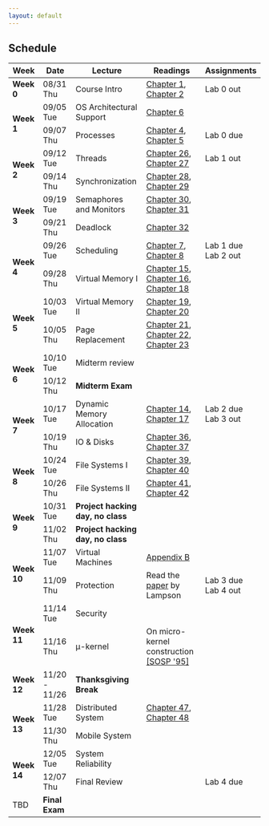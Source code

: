 ```yaml
---
layout: default
---
```


## Schedule

<table class="table table-bordered table-striped table-hover" id="schedule-table">
  <thead>
    <tr class="info">
      <th>Week</th>
      <th>Date</th>
      <th>Lecture</th>
      <th>Readings</th>
      <th>Assignments</th>
    </tr>
  </thead>
  <tbody>
    <tr>
      <td><b>Week 0</b></td>
      <td>08/31 Thu</td>
      <td>Course Intro</td>
      <td><a href="http://pages.cs.wisc.edu/~remzi/OSTEP/dialogue-threeeasy.pdf">Chapter 1</a>, <a href="http://pages.cs.wisc.edu/~remzi/OSTEP/intro.pdf">Chapter 2</a></td>
      <td>Lab 0 out</td>
    </tr>
    <tr>
      <td rowspan="2"><b>Week 1</b></td>
      <td>09/05 Tue</td>
      <td>OS Architectural Support</td>
      <td><a href="http://pages.cs.wisc.edu/~remzi/OSTEP/cpu-mechanisms.pdf">Chapter 6</a></td>
      <td> </td>
    </tr>
    <tr>
      <td>09/07 Thu</td>
      <td>Processes</td>
      <td><a href="http://pages.cs.wisc.edu/~remzi/OSTEP/cpu-intro.pdf">Chapter 4</a>, <a href="http://pages.cs.wisc.edu/~remzi/OSTEP/cpu-api.pdf">Chapter 5</a></td>
      <td><span class="text-danger">Lab 0 due</span></td>
    </tr>
    <tr>
      <td rowspan="2"><b>Week 2</b></td>
      <td>09/12 Tue</td>
      <td>Threads</td>
      <td><a href="http://pages.cs.wisc.edu/~remzi/OSTEP/threads-intro.pdf">Chapter 26</a>, <a href="http://pages.cs.wisc.edu/~remzi/OSTEP/threads-api.pdf">Chapter 27</a></td>
      <td>Lab 1 out</td>
    </tr>
    <tr>
      <td>09/14 Thu</td>
      <td>Synchronization</td>
      <td><a href="http://pages.cs.wisc.edu/~remzi/OSTEP/threads-locks.pdf">Chapter 28</a>, <a href="http://pages.cs.wisc.edu/~remzi/OSTEP/threads-locks-usage.pdf">Chapter 29</a></td>
      <td></td>
    </tr>
    <tr>
      <td rowspan="2"><b>Week 3</b></td>
      <td>09/19 Tue</td>
      <td>Semaphores and Monitors</td>
      <td><a href="http://pages.cs.wisc.edu/~remzi/OSTEP/threads-cv.pdf">Chapter 30</a>, <a href="http://pages.cs.wisc.edu/~remzi/OSTEP/threads-sema.pdf">Chapter 31</a></td>
      <td></td>
    </tr>
    <tr>
      <td>09/21 Thu</td>
      <td>Deadlock</td>
      <td><a href="http://pages.cs.wisc.edu/~remzi/OSTEP/threads-bugs.pdf">Chapter 32</a></td>
      <td></td>
    </tr>
    <tr>
      <td rowspan="2"><b>Week 4</b></td>
      <td>09/26 Tue</td>
      <td>Scheduling</td>
      <td><a href="http://pages.cs.wisc.edu/~remzi/OSTEP/cpu-sched.pdf">Chapter 7</a>, <a href="http://pages.cs.wisc.edu/~remzi/OSTEP/cpu-sched-mlfq.pdf">Chapter 8</a></td>
      <td><span class="text-danger">Lab 1 due</span><br>Lab 2 out</td>
    </tr>
    <tr>
      <td>09/28 Thu</td>
      <td>Virtual Memory I</td>
      <td><a href="http://pages.cs.wisc.edu/~remzi/OSTEP/vm-mechanism.pdf">Chapter 15</a>, <a href="http://pages.cs.wisc.edu/~remzi/OSTEP/vm-segmentation.pdf">Chapter 16</a>, <a href="http://pages.cs.wisc.edu/~remzi/OSTEP/vm-paging.pdf">Chapter 18</a></td>
      <td></td>
    </tr>
    <tr>
      <td rowspan="2"><b>Week 5</b></td>
      <td>10/03 Tue</td>
      <td>Virtual Memory II</td>
      <td><a href="http://pages.cs.wisc.edu/~remzi/OSTEP/vm-tlbs.pdf">Chapter 19</a>, <a href="http://pages.cs.wisc.edu/~remzi/OSTEP/vm-smalltables.pdf">Chapter 20</a></td>
      <td></td>
    </tr>
    <tr>
      <td>10/05 Thu</td>
      <td>Page Replacement</td>
      <td><a href="http://pages.cs.wisc.edu/~remzi/OSTEP/vm-beyondphys.pdf">Chapter 21</a>, <a href="http://pages.cs.wisc.edu/~remzi/OSTEP/vm-beyondphys-policy.pdf">Chapter 22</a>, <a href="http://pages.cs.wisc.edu/~remzi/OSTEP/vm-vax.pdf">Chapter 23</a></td>
      <td></td>
    </tr>
    <tr>
      <td class="warning" rowspan="2"><b>Week 6</b></td>
      <td>10/10 Tue</td>
      <td>Midterm review</td>
      <td></td>
      <td></td>
    </tr>
    <tr class="warning">
      <td>10/12 Thu</td>
      <td><strong>Midterm Exam</strong></td>
      <td></td>
      <td></td>
    </tr>
    <tr>
      <td rowspan="2"><b>Week 7</b></td>
      <td>10/17 Tue</td>
      <td>Dynamic Memory Allocation</td>
      <td><a href="http://pages.cs.wisc.edu/~remzi/OSTEP/vm-api.pdf">Chapter 14</a>, <a href="http://pages.cs.wisc.edu/~remzi/OSTEP/vm-freespace.pdf">Chapter 17</a></td>
      <td><span class="text-danger">Lab 2 due</span><br>Lab 3 out</td>
    </tr>
    <tr>
      <td>10/19 Thu</td>
      <td>IO & Disks</td>
      <td><a href="http://pages.cs.wisc.edu/~remzi/OSTEP/file-devices.pdf">Chapter 36</a>, <a href="http://pages.cs.wisc.edu/~remzi/OSTEP/file-disks.pdf">Chapter 37</a></td>
      <td></td>
    </tr>
    <tr>
      <td rowspan="2"><b>Week 8</b></td>
      <td>10/24 Tue</td>
      <td>File Systems I</td>
      <td><a href="http://pages.cs.wisc.edu/~remzi/OSTEP/file-intro.pdf">Chapter 39</a>, <a href="http://pages.cs.wisc.edu/~remzi/OSTEP/file-implementation.pdf">Chapter 40</a></td>
      <td></td>
    </tr>
    <tr>
      <td>10/26 Thu</td>
      <td>File Systems II</td>
      <td><a href="http://pages.cs.wisc.edu/~remzi/OSTEP/file-ffs.pdf">Chapter 41</a>, <a href="http://pages.cs.wisc.edu/~remzi/OSTEP/file-journaling.pdf">Chapter 42</a></td>
      <td></td>
    </tr>
    <tr class="success">
      <td rowspan="2"><b>Week 9</b></td>
      <td>10/31 Tue</td>
      <td><b>Project hacking day, no class</b></td>
      <td></td>
      <td> </td>
    </tr>
    <tr class="success">
      <td>11/02 Thu</td>
      <td><b>Project hacking day, no class</b></td>
      <td></td>
      <td></td>
    </tr>
    <tr>
      <td rowspan="2"><b>Week 10</b></td>
      <td>11/07 Tue</td>
      <td>Virtual Machines</td>
      <td><a href="http://pages.cs.wisc.edu/~remzi/OSTEP/vmm-intro.pdf">Appendix B</a></td>
    </tr>
    <tr>
      <td>11/09 Thu</td>
      <td>Protection</td>
      <td>Read the <a href="http://dl.acm.org/citation.cfm?id=775265.775268">paper</a> by Lampson</td>
      <td><span class="text-danger">Lab 3 due</span><br>Lab 4 out</td>
    </tr>
    <tr>
      <td rowspan="2"><b>Week 11</b></td>
      <td>11/14 Tue</td>
      <td>Security</td>
      <td></td>
      <td></td>
    </tr>
    <tr>
      <td>11/16 Thu</td>
      <td>μ-kernel</td>
      <td>On micro-kernel construction <a href="http://dl.acm.org/citation.cfm?id=224075">[SOSP '95]</a></td>
      <td></td>
    </tr>
    <tr class="success">
      <td><b>Week 12</b></td>
      <td>11/20 - 11/26</td>
      <td><b>Thanksgiving Break</b></td>
      <td></td>
      <td></td>
    </tr>
    <tr>
      <td rowspan="2"><b>Week 13</b></td>
      <td>11/28 Tue</td>
      <td>Distributed System</td>
      <td><a href="http://pages.cs.wisc.edu/~remzi/OSTEP/dist-intro.pdf">Chapter 47</a>, <a href="http://pages.cs.wisc.edu/~remzi/OSTEP/dist-nfs.pdf">Chapter 48</a></td>
      <td></td>
    </tr>
    <tr>
      <td>11/30 Thu</td>
      <td>Mobile System</td>
      <td></td>
      <td></td>
    </tr>
    <tr>
      <td rowspan="2"><b>Week 14</b></td>
      <td>12/05 Tue</td>
      <td>System Reliability</td>
      <td></td>
    </tr>
    <tr>
      <td>12/07 Thu</td>
      <td>Final Review</td>
      <td></td>
      <td><span class="text-danger">Lab 4 due</span></td>
    </tr>
    <tr class="warning">
      <td>TBD</td>
      <td><b>Final Exam</b></td>
      <td></td>
      <td></td>
      <td></td>
    </tr>
  </tbody>
</table>
